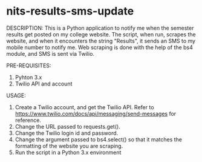 # nits-results-sms-update

DESCRIPTION:
This is a Python application to notify me when the semester results get posted on my college website. The script, when run, scrapes the website,
and when it encounters the string "Results", it sends an SMS to my mobile number to notify me.
Web scraping is done with the help of the bs4 module, and SMS is sent via Twilio.


PRE-REQUISITES:
1. Pyhton 3.x
2. Twilio API and account


USAGE:
1. Create a Twilio account, and get the Twilio API. Refer to https://www.twilio.com/docs/api/messaging/send-messages for reference.
2. Change the URL passed to requests.get().
3. Change the Twilio login id and password.
4. Change the argument passed to bs4.select() so that it matches the formatting of the website you are scraping.
5. Run the script in a Python 3.x environment
